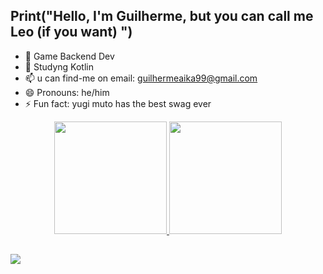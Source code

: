 ## Print("Hello, I'm Guilherme, but you can call me Leo (if you want) ")


- 🔭 Game Backend Dev 
- 🌱 Studyng Kotlin
- 📫 u can find-me on email: guilhermeaika99@gmail.com
- 😄 Pronouns: he/him
- ⚡ Fun fact: yugi muto has the best swag ever


<div align="center">
  <a href="https://github.com/gleocadi0">
  <img height="180em" src="https://github-readme-stats.vercel.app/api?username=gleocadi0&show_icons=false&theme=dark&include_all_commits=true&count_private=true"/>
  <img height="180em" src="https://github-readme-stats.vercel.app/api/top-langs/?username=gleocadi0&layout=compact&langs_count=7&theme=dark"/>
</div>
  
  ##
  
  <a href = "mailto:guilhermeaika99@gmail.com"><img src="https://img.shields.io/badge/-Gmail-%23333?style=for-the-badge&logo=gmail&logoColor=white" target="_blank"></a>
